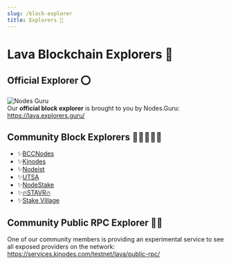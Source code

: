 ```yaml
---
slug: /block-explorer
title: Explorers 🔭
---
```


# Lava Blockchain Explorers 🔭

## Official Explorer ⭕

![Nodes Guru](/img/explorer/nodes_guru.svg) <br />
Our **official block explorer** is brought to you by Nodes.Guru: <br />
https://lava.explorers.guru/

## Community Block Explorers 🧑🏾‍🤝‍🧑🏾
- ✨[BCCNodes](https://explorer.bccnodes.com/lava-T/)
- ✨[Kjnodes](https://explorer.kjnodes.com/lava-testnet)
- ✨[Nodeist](https://exp.nodeist.net/Lava)
- ✨[UTSA](https://exp.utsa.tech/lava-test)
- ✨[NodeStake](https://explorer.nodestake.top/lava-testnet)
- ✨[🔥STAVR🔥](https://explorer.stavr.tech/lava-testnet)
- ✨[Stake Village](https://exp.stakevillage.net/Lava-testnet)

## Community Public RPC Explorer 🕵🏼
One of our community members is providing an experimental service to see all exposed providers on the network:
https://services.kjnodes.com/testnet/lava/public-rpc/
